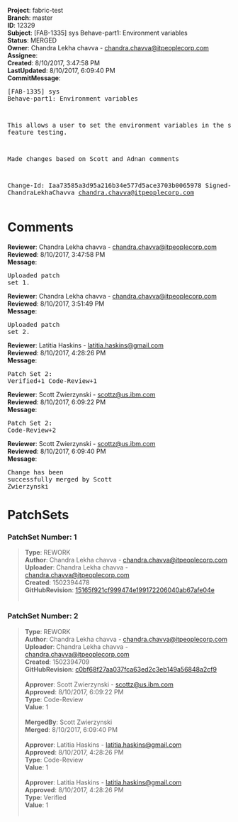 <strong>Project</strong>: fabric-test<br><strong>Branch</strong>: master<br><strong>ID</strong>: 12329<br><strong>Subject</strong>: [FAB-1335] sys Behave-part1: Environment variables<br><strong>Status</strong>: MERGED<br><strong>Owner</strong>: Chandra Lekha chavva - chandra.chavva@itpeoplecorp.com<br><strong>Assignee</strong>:<br><strong>Created</strong>: 8/10/2017, 3:47:58 PM<br><strong>LastUpdated</strong>: 8/10/2017, 6:09:40 PM<br><strong>CommitMessage</strong>:<br><pre>[FAB-1335] sys Behave-part1: Environment variables

This allows a user to set the environment variables in the
system feature testing.

Made changes based on Scott and Adnan comments

Change-Id: Iaa73585a3d95a216b34e577d5ace3703b0065978
Signed-off-by: ChandraLekhaChavva <chandra.chavva@itpeoplecorp.com>
</pre><h1>Comments</h1><strong>Reviewer</strong>: Chandra Lekha chavva - chandra.chavva@itpeoplecorp.com<br><strong>Reviewed</strong>: 8/10/2017, 3:47:58 PM<br><strong>Message</strong>: <pre>Uploaded patch set 1.</pre><strong>Reviewer</strong>: Chandra Lekha chavva - chandra.chavva@itpeoplecorp.com<br><strong>Reviewed</strong>: 8/10/2017, 3:51:49 PM<br><strong>Message</strong>: <pre>Uploaded patch set 2.</pre><strong>Reviewer</strong>: Latitia Haskins - latitia.haskins@gmail.com<br><strong>Reviewed</strong>: 8/10/2017, 4:28:26 PM<br><strong>Message</strong>: <pre>Patch Set 2: Verified+1 Code-Review+1</pre><strong>Reviewer</strong>: Scott Zwierzynski - scottz@us.ibm.com<br><strong>Reviewed</strong>: 8/10/2017, 6:09:22 PM<br><strong>Message</strong>: <pre>Patch Set 2: Code-Review+2</pre><strong>Reviewer</strong>: Scott Zwierzynski - scottz@us.ibm.com<br><strong>Reviewed</strong>: 8/10/2017, 6:09:40 PM<br><strong>Message</strong>: <pre>Change has been successfully merged by Scott Zwierzynski</pre><h1>PatchSets</h1><h3>PatchSet Number: 1</h3><blockquote><strong>Type</strong>: REWORK<br><strong>Author</strong>: Chandra Lekha chavva - chandra.chavva@itpeoplecorp.com<br><strong>Uploader</strong>: Chandra Lekha chavva - chandra.chavva@itpeoplecorp.com<br><strong>Created</strong>: 1502394478<br><strong>GitHubRevision</strong>: [15165f921cf999474e199172206040ab67afe04e](https://github.com/hyperledger/fabric-test/commit/15165f921cf999474e199172206040ab67afe04e)<br><br></blockquote><h3>PatchSet Number: 2</h3><blockquote><strong>Type</strong>: REWORK<br><strong>Author</strong>: Chandra Lekha chavva - chandra.chavva@itpeoplecorp.com<br><strong>Uploader</strong>: Chandra Lekha chavva - chandra.chavva@itpeoplecorp.com<br><strong>Created</strong>: 1502394709<br><strong>GitHubRevision</strong>: [c0bf68f27aa037fca63ed2c3eb149a56848a2cf9](https://github.com/hyperledger/fabric-test/commit/c0bf68f27aa037fca63ed2c3eb149a56848a2cf9)<br><br><strong>Approver</strong>: Scott Zwierzynski - scottz@us.ibm.com<br><strong>Approved</strong>: 8/10/2017, 6:09:22 PM<br><strong>Type</strong>: Code-Review<br><strong>Value</strong>: 1<br><br><strong>MergedBy</strong>: Scott Zwierzynski<br><strong>Merged</strong>: 8/10/2017, 6:09:40 PM<br><br><strong>Approver</strong>: Latitia Haskins - latitia.haskins@gmail.com<br><strong>Approved</strong>: 8/10/2017, 4:28:26 PM<br><strong>Type</strong>: Code-Review<br><strong>Value</strong>: 1<br><br><strong>Approver</strong>: Latitia Haskins - latitia.haskins@gmail.com<br><strong>Approved</strong>: 8/10/2017, 4:28:26 PM<br><strong>Type</strong>: Verified<br><strong>Value</strong>: 1<br><br></blockquote>